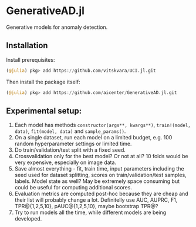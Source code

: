 # GenerativeAD.jl
Generative models for anomaly detection.

## Installation

Install prerequisites:
```julia
(@julia) pkg> add https://github.com/vitskvara/UCI.jl.git
```

Then install the package itself:
```julia
(@julia) pkg> add https://github.com/aicenter/GenerativeAD.jl.git
```

## Experimental setup:

1) Each model has methods `constructor(args**, kwargs**)`, `train!(model, data)`, `fit(model, data)` and `sample_params()`.
2) On a single dataset, run each model on a limited budget, e.g. 100 random hyperparameter settings or limited time.
3) Do train/validation/test split with a fixed seed.
4) Crossvalidation only for the best model? Or not at all? 10 folds would be very expensive, especially on image data.
5) Save almost everything - fit, train time, input parameters including the seed used for dataset splitting, scores on train/validation/test samples, labels. Model state as well? May be extremely space consuming but could be useful for computing additional scores.
6) Evaluation metrics are computed post-hoc because they are cheap and their list will probably change a lot. Definitelly use AUC, AUPRC, F1, TPR@{1,2,5,10}, pAUC@{1,2,5,10}, maybe bootstrap TPR@?
7) Try to run models all the time, while different models are being developed.
